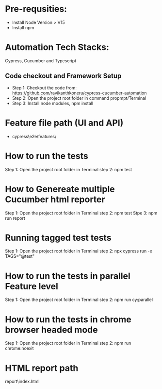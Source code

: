 # Pre-requsities:

- Install Node Version > V15
- Install npm

# Automation Tech Stacks: 
Cypress, Cucumber and Typescript

## Code checkout and Framework Setup

- Step 1: Checkout the code from: https://github.com/ravikanthkoneru/cypress-cucumber-automation
- Step 2: Open the project root folder in command propmpt/Terminal
- Step 3: Install node modules, npm install

# Feature file path (UI and API)

- cypress\e2e\features\

# How to run the tests

Step 1: Open the project root folder in Terminal
step 2: npm test

# How to Genereate multiple Cucumber html reporter

Step 1: Open the project root folder in Terminal
step 2: npm test
Stpe 3: npm run report

# Running tagged test tests

Step 1: Open the project root folder in Terminal
step 2: npx cypress run -e TAGS="@test"

# How to run the tests in parallel Feature level

Step 1: Open the project root folder in Terminal
step 2: npm run cy:parallel

# How to run the tests in chrome browser headed mode

Step 1: Open the project root folder in Terminal
step 2: npm run chrome:noexit

# HTML report path

report\index.html